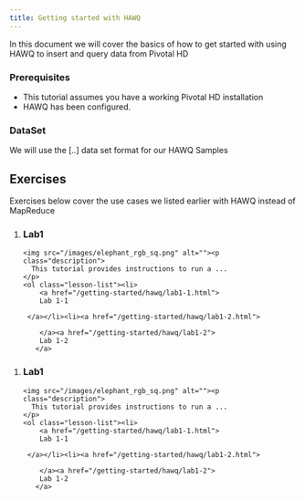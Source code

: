 ```yaml
---
title: Getting started with HAWQ		
---
```


In this document we will cover the basics of how to get started with using HAWQ to insert and query data from Pivotal HD

### Prerequisites

*	This tutorial assumes you have a working Pivotal HD installation
*	HAWQ has been configured.

### DataSet

We will use the [..] data set format for our HAWQ Samples

## Exercises ##
Exercises below cover the use cases we listed earlier with HAWQ instead of MapReduce

<ol class="class-list"><li>
      <h3>Lab1</h3>
      <span></span>
   
    <img src="/images/elephant_rgb_sq.png" alt=""><p class="description">
      This tutorial provides instructions to run a ...
    </p>
    <ol class="lesson-list"><li>
        <a href="/getting-started/hawq/lab1-1.html">
        Lab 1-1
    
     </a></li><li><a href="/getting-started/hawq/lab1-2.html">
      
        </a><a href="/getting-started/hawq/lab1-2">
        Lab 1-2
       </a>
   </li>

</ol>
</li>
</ol>

<ol class="class-list"><li>
      <h3>Lab1</h3>
      <span></span>
   
    <img src="/images/elephant_rgb_sq.png" alt=""><p class="description">
      This tutorial provides instructions to run a ...
    </p>
    <ol class="lesson-list"><li>
        <a href="/getting-started/hawq/lab1-1.html">
        Lab 1-1
    
     </a></li><li><a href="/getting-started/hawq/lab1-2.html">
      
        </a><a href="/getting-started/hawq/lab1-2">
        Lab 1-2
       </a>
   </li>

</ol>
</li>
</ol>
